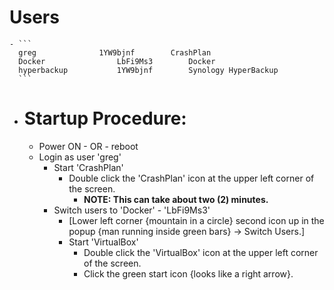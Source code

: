 # Users
	- ```
	  greg				1YW9bjnf		CrashPlan
	  Docker				LbFi9Ms3		Docker
	  hyperbackup			1YW9bjnf		Synology HyperBackup
	  ```
- # Startup Procedure:
	- Power ON - OR - reboot
	- Login as user 'greg'
		- Start 'CrashPlan'
			- Double click the 'CrashPlan' icon at the upper left corner of the screen.
				- **NOTE: This can take about two (2) minutes.**
		- Switch users to 'Docker' - 'LbFi9Ms3'
			- [Lower left corner {mountain in a circle} second icon up in the popup {man running inside green bars} -> Switch Users.]
			- Start 'VirtualBox'
				- Double click the 'VirtualBox' icon at the upper left corner of the screen.
				- Click the green start icon {looks like a right arrow}.